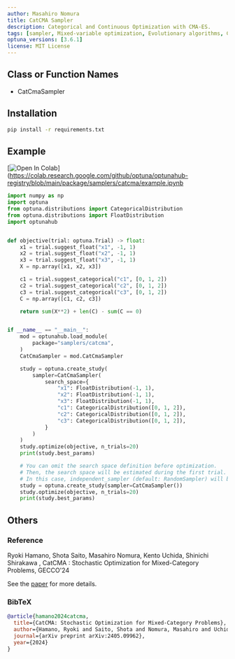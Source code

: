 ```yaml
---
author: Masahiro Nomura
title: CatCMA Sampler
description: Categorical and Continuous Optimization with CMA-ES.
tags: [sampler, Mixed-variable optimization, Evolutionary algorithms, CMA-ES]
optuna_versions: [3.6.1]
license: MIT License
---
```


## Class or Function Names

- CatCmaSampler

## Installation

```bash
pip install -r requirements.txt
```

## Example

\[![Open In Colab](https://colab.research.google.com/assets/colab-badge.svg)\](https://colab.research.google.com/github/optuna/optunahub-registry/blob/main/package/samplers/catcma/example.ipynb

```python
import numpy as np
import optuna
from optuna.distributions import CategoricalDistribution
from optuna.distributions import FloatDistribution
import optunahub


def objective(trial: optuna.Trial) -> float:
    x1 = trial.suggest_float("x1", -1, 1)
    x2 = trial.suggest_float("x2", -1, 1)
    x3 = trial.suggest_float("x3", -1, 1)
    X = np.array([x1, x2, x3])

    c1 = trial.suggest_categorical("c1", [0, 1, 2])
    c2 = trial.suggest_categorical("c2", [0, 1, 2])
    c3 = trial.suggest_categorical("c3", [0, 1, 2])
    C = np.array([c1, c2, c3])

    return sum(X**2) + len(C) - sum(C == 0)


if __name__ == "__main__":
    mod = optunahub.load_module(
        package="samplers/catcma",
    )
    CatCmaSampler = mod.CatCmaSampler

    study = optuna.create_study(
        sampler=CatCmaSampler(
            search_space={
                "x1": FloatDistribution(-1, 1),
                "x2": FloatDistribution(-1, 1),
                "x3": FloatDistribution(-1, 1),
                "c1": CategoricalDistribution([0, 1, 2]),
                "c2": CategoricalDistribution([0, 1, 2]),
                "c3": CategoricalDistribution([0, 1, 2]),
            }
        )
    )
    study.optimize(objective, n_trials=20)
    print(study.best_params)

    # You can omit the search space definition before optimization.
    # Then, the search space will be estimated during the first trial.
    # In this case, independent_sampler (default: RandomSampler) will be used instead of the CatCma algorithm for the first trial.
    study = optuna.create_study(sampler=CatCmaSampler())
    study.optimize(objective, n_trials=20)
    print(study.best_params)
```

## Others

### Reference

Ryoki Hamano, Shota Saito, Masahiro Nomura, Kento Uchida, Shinichi Shirakawa , CatCMA : Stochastic Optimization for Mixed-Category Problems, GECCO'24

See the [paper](https://arxiv.org/abs/2405.09962) for more details.

### BibTeX

```bibtex
@article{hamano2024catcma,
  title={CatCMA: Stochastic Optimization for Mixed-Category Problems},
  author={Hamano, Ryoki and Saito, Shota and Nomura, Masahiro and Uchida, Kento and Shirakawa, Shinichi},
  journal={arXiv preprint arXiv:2405.09962},
  year={2024}
}
```
